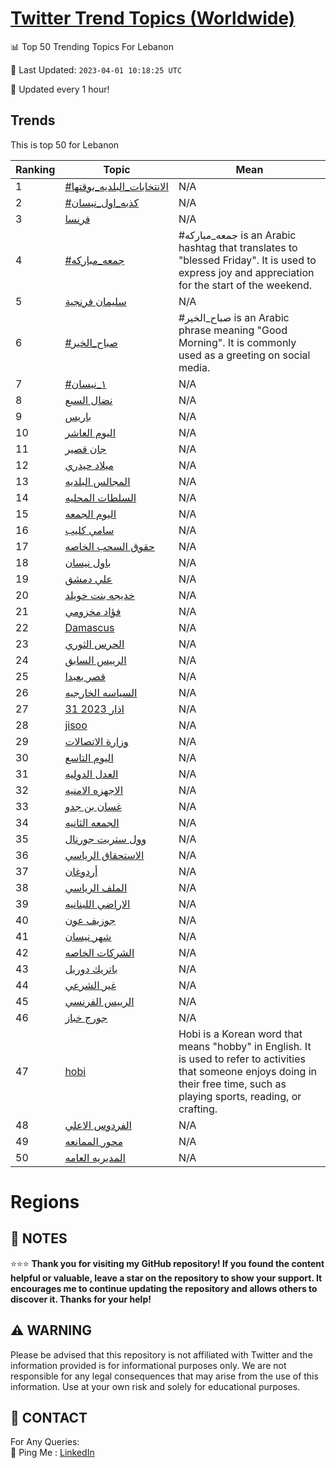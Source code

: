 [Twitter Trend Topics (Worldwide)](https://github.com/ErcinDedeoglu/Twitter-Trend-Topics)
==========


📊 Top 50 Trending Topics For Lebanon

📆 Last Updated: `2023-04-01 10:18:25 UTC`

🔧 Updated every 1 hour!


## Trends

This is top 50 for Lebanon

| Ranking | Topic | Mean |
| ------- | ------------ | ------------ |
| 1 | [#الانتخابات_البلديه_بوقتها](http://twitter.com/search?q=%23%d8%a7%d9%84%d8%a7%d9%86%d8%aa%d8%ae%d8%a7%d8%a8%d8%a7%d8%aa_%d8%a7%d9%84%d8%a8%d9%84%d8%af%d9%8a%d9%87_%d8%a8%d9%88%d9%82%d8%aa%d9%87%d8%a7) | N/A |
| 2 | [#كذبه_اول_نيسان](http://twitter.com/search?q=%23%d9%83%d8%b0%d8%a8%d9%87_%d8%a7%d9%88%d9%84_%d9%86%d9%8a%d8%b3%d8%a7%d9%86) | N/A |
| 3 | [فرنسا](http://twitter.com/search?q=%d9%81%d8%b1%d9%86%d8%b3%d8%a7) | N/A |
| 4 | [#جمعه_مباركه](http://twitter.com/search?q=%23%d8%ac%d9%85%d8%b9%d9%87_%d9%85%d8%a8%d8%a7%d8%b1%d9%83%d9%87) | #جمعه_مباركه is an Arabic hashtag that translates to "blessed Friday". It is used to express joy and appreciation for the start of the weekend. |
| 5 | [سليمان فرنجية](http://twitter.com/search?q=%d8%b3%d9%84%d9%8a%d9%85%d8%a7%d9%86+%d9%81%d8%b1%d9%86%d8%ac%d9%8a%d8%a9) | N/A |
| 6 | [#صباح_الخير](http://twitter.com/search?q=%23%d8%b5%d8%a8%d8%a7%d8%ad_%d8%a7%d9%84%d8%ae%d9%8a%d8%b1) | #صباح_الخير is an Arabic phrase meaning "Good Morning". It is commonly used as a greeting on social media. |
| 7 | [#١_نيسان](http://twitter.com/search?q=%23%d9%a1_%d9%86%d9%8a%d8%b3%d8%a7%d9%86) | N/A |
| 8 | [نضال السبع](http://twitter.com/search?q=%d9%86%d8%b6%d8%a7%d9%84+%d8%a7%d9%84%d8%b3%d8%a8%d8%b9) | N/A |
| 9 | [باريس](http://twitter.com/search?q=%d8%a8%d8%a7%d8%b1%d9%8a%d8%b3) | N/A |
| 10 | [اليوم العاشر](http://twitter.com/search?q=%d8%a7%d9%84%d9%8a%d9%88%d9%85+%d8%a7%d9%84%d8%b9%d8%a7%d8%b4%d8%b1) | N/A |
| 11 | [جان قصير](http://twitter.com/search?q=%d8%ac%d8%a7%d9%86+%d9%82%d8%b5%d9%8a%d8%b1) | N/A |
| 12 | [ميلاد حيدري](http://twitter.com/search?q=%d9%85%d9%8a%d9%84%d8%a7%d8%af+%d8%ad%d9%8a%d8%af%d8%b1%d9%8a) | N/A |
| 13 | [المجالس البلديه](http://twitter.com/search?q=%d8%a7%d9%84%d9%85%d8%ac%d8%a7%d9%84%d8%b3+%d8%a7%d9%84%d8%a8%d9%84%d8%af%d9%8a%d9%87) | N/A |
| 14 | [السلطات المحليه](http://twitter.com/search?q=%d8%a7%d9%84%d8%b3%d9%84%d8%b7%d8%a7%d8%aa+%d8%a7%d9%84%d9%85%d8%ad%d9%84%d9%8a%d9%87) | N/A |
| 15 | [اليوم الجمعه](http://twitter.com/search?q=%d8%a7%d9%84%d9%8a%d9%88%d9%85+%d8%a7%d9%84%d8%ac%d9%85%d8%b9%d9%87) | N/A |
| 16 | [سامي كليب](http://twitter.com/search?q=%d8%b3%d8%a7%d9%85%d9%8a+%d9%83%d9%84%d9%8a%d8%a8) | N/A |
| 17 | [حقوق السحب الخاصه](http://twitter.com/search?q=%d8%ad%d9%82%d9%88%d9%82+%d8%a7%d9%84%d8%b3%d8%ad%d8%a8+%d8%a7%d9%84%d8%ae%d8%a7%d8%b5%d9%87) | N/A |
| 18 | [باول نيسان](http://twitter.com/search?q=%d8%a8%d8%a7%d9%88%d9%84+%d9%86%d9%8a%d8%b3%d8%a7%d9%86) | N/A |
| 19 | [علي دمشق](http://twitter.com/search?q=%d8%b9%d9%84%d9%8a+%d8%af%d9%85%d8%b4%d9%82) | N/A |
| 20 | [خديجه بنت خويلد](http://twitter.com/search?q=%d8%ae%d8%af%d9%8a%d8%ac%d9%87+%d8%a8%d9%86%d8%aa+%d8%ae%d9%88%d9%8a%d9%84%d8%af) | N/A |
| 21 | [فؤاد مخزومي](http://twitter.com/search?q=%d9%81%d8%a4%d8%a7%d8%af+%d9%85%d8%ae%d8%b2%d9%88%d9%85%d9%8a) | N/A |
| 22 | [Damascus](http://twitter.com/search?q=Damascus) | N/A |
| 23 | [الحرس الثوري](http://twitter.com/search?q=%d8%a7%d9%84%d8%ad%d8%b1%d8%b3+%d8%a7%d9%84%d8%ab%d9%88%d8%b1%d9%8a) | N/A |
| 24 | [الرييس السابق](http://twitter.com/search?q=%d8%a7%d9%84%d8%b1%d9%8a%d9%8a%d8%b3+%d8%a7%d9%84%d8%b3%d8%a7%d8%a8%d9%82) | N/A |
| 25 | [قصر بعبدا](http://twitter.com/search?q=%d9%82%d8%b5%d8%b1+%d8%a8%d8%b9%d8%a8%d8%af%d8%a7) | N/A |
| 26 | [السياسه الخارجيه](http://twitter.com/search?q=%d8%a7%d9%84%d8%b3%d9%8a%d8%a7%d8%b3%d9%87+%d8%a7%d9%84%d8%ae%d8%a7%d8%b1%d8%ac%d9%8a%d9%87) | N/A |
| 27 | [31 اذار 2023](http://twitter.com/search?q=31+%d8%a7%d8%b0%d8%a7%d8%b1+2023) | N/A |
| 28 | [jisoo](http://twitter.com/search?q=jisoo) | N/A |
| 29 | [وزارة الاتصالات](http://twitter.com/search?q=%d9%88%d8%b2%d8%a7%d8%b1%d8%a9+%d8%a7%d9%84%d8%a7%d8%aa%d8%b5%d8%a7%d9%84%d8%a7%d8%aa) | N/A |
| 30 | [اليوم التاسع](http://twitter.com/search?q=%d8%a7%d9%84%d9%8a%d9%88%d9%85+%d8%a7%d9%84%d8%aa%d8%a7%d8%b3%d8%b9) | N/A |
| 31 | [العدل الدوليه](http://twitter.com/search?q=%d8%a7%d9%84%d8%b9%d8%af%d9%84+%d8%a7%d9%84%d8%af%d9%88%d9%84%d9%8a%d9%87) | N/A |
| 32 | [الاجهزه الامنيه](http://twitter.com/search?q=%d8%a7%d9%84%d8%a7%d8%ac%d9%87%d8%b2%d9%87+%d8%a7%d9%84%d8%a7%d9%85%d9%86%d9%8a%d9%87) | N/A |
| 33 | [غسان بن جدو](http://twitter.com/search?q=%d8%ba%d8%b3%d8%a7%d9%86+%d8%a8%d9%86+%d8%ac%d8%af%d9%88) | N/A |
| 34 | [الجمعه الثانيه](http://twitter.com/search?q=%d8%a7%d9%84%d8%ac%d9%85%d8%b9%d9%87+%d8%a7%d9%84%d8%ab%d8%a7%d9%86%d9%8a%d9%87) | N/A |
| 35 | [وول ستريت جورنال](http://twitter.com/search?q=%d9%88%d9%88%d9%84+%d8%b3%d8%aa%d8%b1%d9%8a%d8%aa+%d8%ac%d9%88%d8%b1%d9%86%d8%a7%d9%84) | N/A |
| 36 | [الاستحقاق الرياسي](http://twitter.com/search?q=%d8%a7%d9%84%d8%a7%d8%b3%d8%aa%d8%ad%d9%82%d8%a7%d9%82+%d8%a7%d9%84%d8%b1%d9%8a%d8%a7%d8%b3%d9%8a) | N/A |
| 37 | [أردوغان](http://twitter.com/search?q=%d8%a3%d8%b1%d8%af%d9%88%d8%ba%d8%a7%d9%86) | N/A |
| 38 | [الملف الرياسي](http://twitter.com/search?q=%d8%a7%d9%84%d9%85%d9%84%d9%81+%d8%a7%d9%84%d8%b1%d9%8a%d8%a7%d8%b3%d9%8a) | N/A |
| 39 | [الاراضي اللبنانيه](http://twitter.com/search?q=%d8%a7%d9%84%d8%a7%d8%b1%d8%a7%d8%b6%d9%8a+%d8%a7%d9%84%d9%84%d8%a8%d9%86%d8%a7%d9%86%d9%8a%d9%87) | N/A |
| 40 | [جوزيف عون](http://twitter.com/search?q=%d8%ac%d9%88%d8%b2%d9%8a%d9%81+%d8%b9%d9%88%d9%86) | N/A |
| 41 | [شهر نيسان](http://twitter.com/search?q=%d8%b4%d9%87%d8%b1+%d9%86%d9%8a%d8%b3%d8%a7%d9%86) | N/A |
| 42 | [الشركات الخاصه](http://twitter.com/search?q=%d8%a7%d9%84%d8%b4%d8%b1%d9%83%d8%a7%d8%aa+%d8%a7%d9%84%d8%ae%d8%a7%d8%b5%d9%87) | N/A |
| 43 | [باتريك دوريل](http://twitter.com/search?q=%d8%a8%d8%a7%d8%aa%d8%b1%d9%8a%d9%83+%d8%af%d9%88%d8%b1%d9%8a%d9%84) | N/A |
| 44 | [غير الشرعي](http://twitter.com/search?q=%d8%ba%d9%8a%d8%b1+%d8%a7%d9%84%d8%b4%d8%b1%d8%b9%d9%8a) | N/A |
| 45 | [الرييس الفرنسي](http://twitter.com/search?q=%d8%a7%d9%84%d8%b1%d9%8a%d9%8a%d8%b3+%d8%a7%d9%84%d9%81%d8%b1%d9%86%d8%b3%d9%8a) | N/A |
| 46 | [جورج خباز](http://twitter.com/search?q=%d8%ac%d9%88%d8%b1%d8%ac+%d8%ae%d8%a8%d8%a7%d8%b2) | N/A |
| 47 | [hobi](http://twitter.com/search?q=hobi) | Hobi is a Korean word that means "hobby" in English. It is used to refer to activities that someone enjoys doing in their free time, such as playing sports, reading, or crafting. |
| 48 | [الفردوس الاعلي](http://twitter.com/search?q=%d8%a7%d9%84%d9%81%d8%b1%d8%af%d9%88%d8%b3+%d8%a7%d9%84%d8%a7%d8%b9%d9%84%d9%8a) | N/A |
| 49 | [محور الممانعه](http://twitter.com/search?q=%d9%85%d8%ad%d9%88%d8%b1+%d8%a7%d9%84%d9%85%d9%85%d8%a7%d9%86%d8%b9%d9%87) | N/A |
| 50 | [المديريه العامه](http://twitter.com/search?q=%d8%a7%d9%84%d9%85%d8%af%d9%8a%d8%b1%d9%8a%d9%87+%d8%a7%d9%84%d8%b9%d8%a7%d9%85%d9%87) | N/A |



# Regions




## 📝 NOTES

⭐⭐⭐ **Thank you for visiting my GitHub repository! If you found the content helpful or valuable, leave a star on the repository to show your support. It encourages me to continue updating the repository and allows others to discover it. Thanks for your help!**


## ⚠️ WARNING

Please be advised that this repository is not affiliated with Twitter and the information provided is for informational purposes only. We are not responsible for any legal consequences that may arise from the use of this information. Use at your own risk and solely for educational purposes.


## 📨 CONTACT

 For Any Queries:  
            🏓 Ping Me : [LinkedIn](https://www.linkedin.com/in/ercindedeoglu/)

